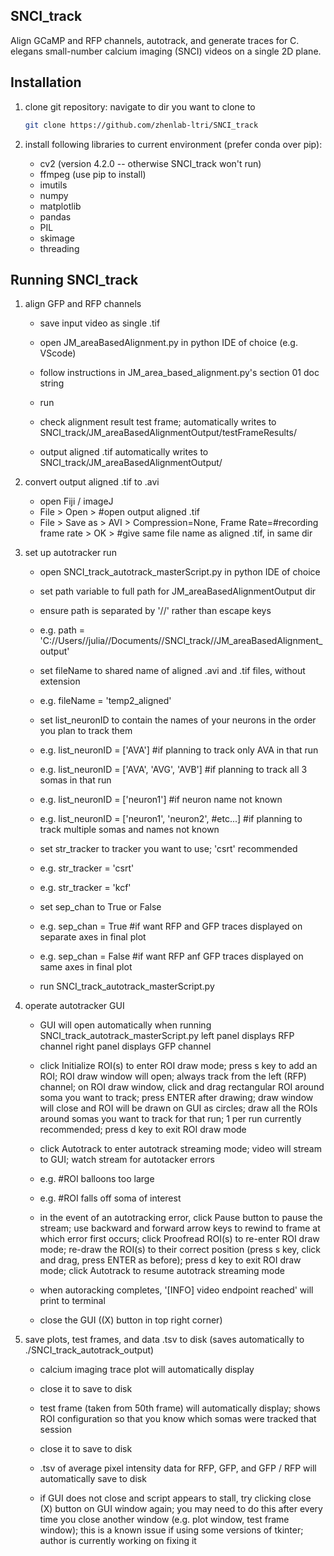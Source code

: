 ## SNCI_track
Align GCaMP and RFP channels, autotrack, and generate traces for C. elegans small-number calcium imaging (SNCI) videos on a single 2D plane.



## Installation

1. clone git repository:
    navigate to dir you want to clone to

    ```bash
    git clone https://github.com/zhenlab-ltri/SNCI_track
    ```


2. install following libraries to current environment (prefer conda over pip):
    - cv2 (version 4.2.0 -- otherwise SNCI_track won't run)
    - ffmpeg (use pip to install)
    - imutils
    - numpy
    - matplotlib
    - pandas
    - PIL
    - skimage
    - threading
    


## Running SNCI_track

1. align GFP and RFP channels
    - save input video as single .tif
    - open JM_areaBasedAlignment.py in python IDE of choice (e.g. VScode)
    - follow instructions in JM_area_based_alignment.py's section 01 doc string
    - run

    - check alignment result test frame; automatically writes to SNCI_track/JM_areaBasedAlignmentOutput/testFrameResults/
    - output aligned .tif automatically writes to SNCI_track/JM_areaBasedAlignmentOutput/


2. convert output aligned .tif to .avi
    - open Fiji / imageJ
    - File > Open > #open output aligned .tif
    - File > Save as > AVI > Compression=None, Frame Rate=#recording frame rate > OK > #give same file name as aligned .tif, in same dir


3. set up autotracker run
    - open SNCI_track_autotrack_masterScript.py in python IDE of choice

    - set path variable to full path for JM_areaBasedAlignmentOutput dir
    - ensure path is separated by '//' rather than escape keys
    - e.g. path = 'C://Users//julia//Documents//SNCI_track//JM_areaBasedAlignment_output'
    
    - set fileName to shared name of aligned .avi and .tif files, without extension
    - e.g. fileName = 'temp2_aligned'

    - set list_neuronID to contain the names of your neurons in the order you plan to track them
    - e.g. list_neuronID = ['AVA']                          #if planning to track only AVA in that run
    - e.g. list_neuronID = ['AVA', 'AVG', 'AVB']            #if planning to track all 3 somas in that run
    - e.g. list_neuronID = ['neuron1']                      #if neuron name not known
    - e.g. list_neuronID = ['neuron1', 'neuron2', #etc...]  #if planning to track multiple somas and names not known

    - set str_tracker to tracker you want to use; 'csrt' recommended
    - e.g. str_tracker = 'csrt'
    - e.g. str_tracker = 'kcf'
    
    - set sep_chan to True or False
    - e.g. sep_chan = True                                  #if want RFP and GFP traces displayed on separate axes in final plot
    - e.g. sep_chan = False                                 #if want RFP anf GFP traces displayed on same axes in final plot

    - run SNCI_track_autotrack_masterScript.py

    
4. operate autotracker GUI
    - GUI will open automatically when running SNCI_track_autotrack_masterScript.py
        left panel displays RFP channel
        right panel displays GFP channel
    
    - click Initialize ROI(s) to enter ROI draw mode; press s key to add an ROI; ROI draw window will open; always track from the left (RFP) channel; on ROI draw window, click and drag rectangular ROI around soma you want to track; press ENTER after drawing; draw window will close and ROI will be drawn on GUI as circles; draw all the ROIs around somas you want to track for that run; 1 per run currently recommended; press d key to exit ROI draw mode
    
    - click Autotrack to enter autotrack streaming mode; video will stream to GUI; watch stream for autotacker errors
    - e.g. #ROI balloons too large
    - e.g. #ROI falls off soma of interest
    
    - in the event of an autotracking error, click Pause button to pause the stream; use backward and forward arrow keys to rewind to frame at which error first occurs; click Proofread ROI(s) to re-enter ROI draw mode; re-draw the ROI(s) to their correct position (press s key, click and drag, press ENTER as before); press d key to exit ROI draw mode; click Autotrack to resume autotrack streaming mode

    - when autoracking completes, '[INFO] video endpoint reached' will print to terminal
    
    - close the GUI ((X) button in top right corner)



5. save plots, test frames, and data .tsv to disk (saves automatically to ./SNCI_track_autotrack_output)

    - calcium imaging trace plot will automatically display
    
    - close it to save to disk
    
    - test frame (taken from 50th frame) will automatically display; shows ROI configuration so that you know which somas were tracked that session
    
    - close it to save to disk
    
    - .tsv of average pixel intensity data for RFP, GFP, and GFP / RFP will automatically save to disk

    - if GUI does not close and script appears to stall, try clicking close (X) button on GUI window again; you may need to do this after every time you close another window (e.g. plot window, test frame window); this is a known issue if using some versions of tkinter; author is currently working on fixing it